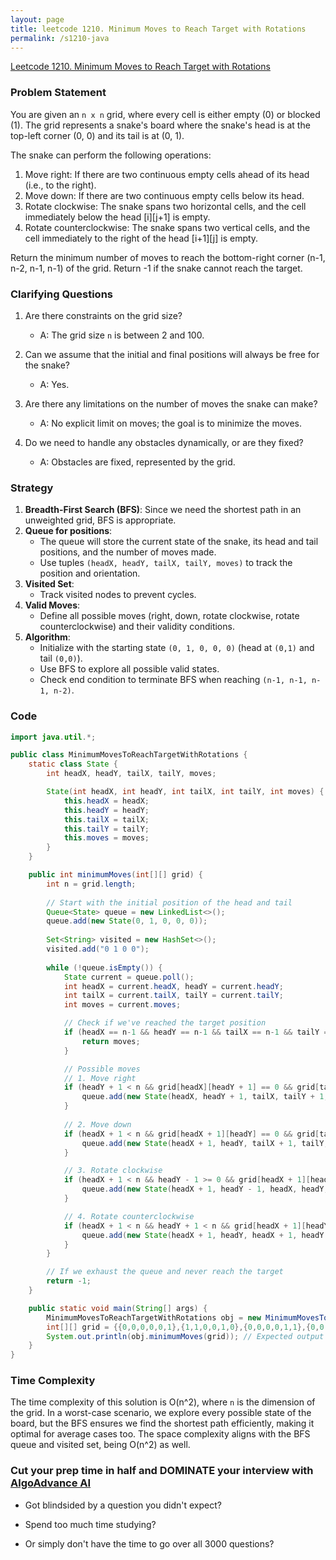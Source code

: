 ```yaml
---
layout: page
title: leetcode 1210. Minimum Moves to Reach Target with Rotations
permalink: /s1210-java
---
```

[Leetcode 1210. Minimum Moves to Reach Target with Rotations](https://algoadvance.github.io/algoadvance/l1210)
### Problem Statement
You are given an `n x n` grid, where every cell is either empty (0) or blocked (1). The grid represents a snake's board where the snake's head is at the top-left corner (0, 0) and its tail is at (0, 1).

The snake can perform the following operations:
1. Move right: If there are two continuous empty cells ahead of its head (i.e., to the right).
2. Move down: If there are two continuous empty cells below its head.
3. Rotate clockwise: The snake spans two horizontal cells, and the cell immediately below the head [i][j+1] is empty.
4. Rotate counterclockwise: The snake spans two vertical cells, and the cell immediately to the right of the head [i+1][j] is empty.

Return the minimum number of moves to reach the bottom-right corner (n-1, n-2, n-1, n-1) of the grid. Return -1 if the snake cannot reach the target.

### Clarifying Questions
1. Are there constraints on the grid size?
    - A: The grid size `n` is between 2 and 100.
    
2. Can we assume that the initial and final positions will always be free for the snake?
    - A: Yes.

3. Are there any limitations on the number of moves the snake can make?
    - A: No explicit limit on moves; the goal is to minimize the moves.

4. Do we need to handle any obstacles dynamically, or are they fixed?
    - A: Obstacles are fixed, represented by the grid.

### Strategy
1. **Breadth-First Search (BFS)**: Since we need the shortest path in an unweighted grid, BFS is appropriate.
2. **Queue for positions**:
    - The queue will store the current state of the snake, its head and tail positions, and the number of moves made.
    - Use tuples `(headX, headY, tailX, tailY, moves)` to track the position and orientation.
3. **Visited Set**:
    - Track visited nodes to prevent cycles.
4. **Valid Moves**:
    - Define all possible moves (right, down, rotate clockwise, rotate counterclockwise) and their validity conditions.
5. **Algorithm**:
    - Initialize with the starting state `(0, 1, 0, 0, 0)` (head at `(0,1)` and tail `(0,0)`).
    - Use BFS to explore all possible valid states.
    - Check end condition to terminate BFS when reaching `(n-1, n-1, n-1, n-2)`.

### Code

```java
import java.util.*;

public class MinimumMovesToReachTargetWithRotations {
    static class State {
        int headX, headY, tailX, tailY, moves;

        State(int headX, int headY, int tailX, int tailY, int moves) {
            this.headX = headX;
            this.headY = headY;
            this.tailX = tailX;
            this.tailY = tailY;
            this.moves = moves;
        }
    }

    public int minimumMoves(int[][] grid) {
        int n = grid.length;
        
        // Start with the initial position of the head and tail
        Queue<State> queue = new LinkedList<>();
        queue.add(new State(0, 1, 0, 0, 0));
        
        Set<String> visited = new HashSet<>();
        visited.add("0 1 0 0");
        
        while (!queue.isEmpty()) {
            State current = queue.poll();
            int headX = current.headX, headY = current.headY;
            int tailX = current.tailX, tailY = current.tailY;
            int moves = current.moves;

            // Check if we've reached the target position
            if (headX == n-1 && headY == n-1 && tailX == n-1 && tailY == n-2) {
                return moves;
            }

            // Possible moves
            // 1. Move right
            if (headY + 1 < n && grid[headX][headY + 1] == 0 && grid[tailX][tailY + 1] == 0 && visited.add((headX) + " " + (headY + 1) + " " + (tailX) + " " + (tailY + 1))) {
                queue.add(new State(headX, headY + 1, tailX, tailY + 1, moves + 1));
            }
            
            // 2. Move down
            if (headX + 1 < n && grid[headX + 1][headY] == 0 && grid[tailX + 1][tailY] == 0 && visited.add((headX + 1) + " " + (headY) + " " + (tailX + 1) + " " + (tailY))) {
                queue.add(new State(headX + 1, headY, tailX + 1, tailY, moves + 1));
            }

            // 3. Rotate clockwise
            if (headX + 1 < n && headY - 1 >= 0 && grid[headX + 1][headY] == 0 && grid[headX + 1][headY - 1] == 0 && visited.add((headX + 1) + " " + (headY - 1) + " " + (headX) + " " + (headY))) {
                queue.add(new State(headX + 1, headY - 1, headX, headY, moves + 1));
            }

            // 4. Rotate counterclockwise
            if (headX + 1 < n && headY + 1 < n && grid[headX + 1][headY] == 0 && grid[headX + 1][headY + 1] == 0 && visited.add((headX + 1) + " " + (headY) + " " + (tailX + 1) + " " + (tailY))) {
                queue.add(new State(headX + 1, headY, headX + 1, headY + 1, moves + 1));
            }
        }

        // If we exhaust the queue and never reach the target
        return -1;
    }

    public static void main(String[] args) {
        MinimumMovesToReachTargetWithRotations obj = new MinimumMovesToReachTargetWithRotations();
        int[][] grid = {{0,0,0,0,0,1},{1,1,0,0,1,0},{0,0,0,0,1,1},{0,0,1,0,1,0},{0,1,1,0,0,0},{0,1,1,0,0,0}};
        System.out.println(obj.minimumMoves(grid)); // Expected output 11
    }
}
```

### Time Complexity
The time complexity of this solution is O(n^2), where `n` is the dimension of the grid. In a worst-case scenario, we explore every possible state of the board, but the BFS ensures we find the shortest path efficiently, making it optimal for average cases too. The space complexity aligns with the BFS queue and visited set, being O(n^2) as well.


### Cut your prep time in half and DOMINATE your interview with [AlgoAdvance AI](https://algoAdvance.com)

- Got blindsided by a question you didn't expect?

- Spend too much time studying?

- Or simply don't have the time to go over all 3000 questions?

